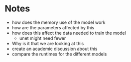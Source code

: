 # Notes
- how does the memory use of the model work
- how are the parameters affected by this
- how does this affect the data needed to train the model
  - unet might need fewer
- Why is it that we are looking at this
- create an academic discussion about this
- compare the runtimes for the different models